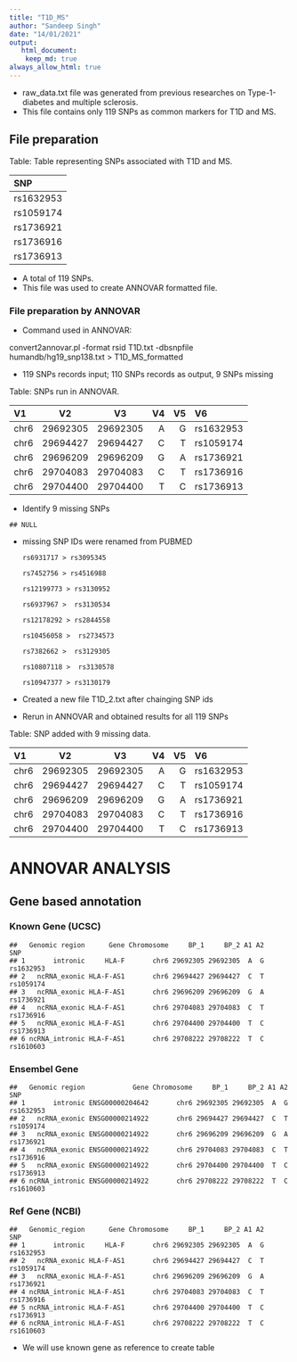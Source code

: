 ```yaml
---
title: "T1D_MS"
author: "Sandeep Singh"
date: "14/01/2021"
output: 
   html_document:
    keep_md: true
always_allow_html: true
---
```







* raw_data.txt file was generated from previous researches on Type-1-diabetes and multiple sclerosis.  
* This file contains only 119 SNPs as common markers for T1D and MS. 

## File preparation

Table: Table representing SNPs associated with T1D and MS.

|SNP       |
|:---------|
|rs1632953 |
|rs1059174 |
|rs1736921 |
|rs1736916 |
|rs1736913 |

* A total of 119 SNPs.
* This file was used to create ANNOVAR formatted file.

### File preparation by ANNOVAR
* Command used in ANNOVAR: 

convert2annovar.pl -format rsid T1D.txt -dbsnpfile humandb/hg19_snp138.txt > T1D_MS_formatted

* 119 SNPs records input; 110 SNPs records as output, 9 SNPs missing


Table: SNPs run in ANNOVAR.

|V1   |    V2    |    V3    | V4| V5|V6        |
|:----|:--------:|:--------:|--:|--:|:---------|
|chr6 | 29692305 | 29692305 |  A|  G|rs1632953 |
|chr6 | 29694427 | 29694427 |  C|  T|rs1059174 |
|chr6 | 29696209 | 29696209 |  G|  A|rs1736921 |
|chr6 | 29704083 | 29704083 |  C|  T|rs1736916 |
|chr6 | 29704400 | 29704400 |  T|  C|rs1736913 |

* Identify 9 missing SNPs


```
## NULL
```

* missing SNP IDs were renamed from PUBMED

      rs6931717 > rs3095345
      
      rs7452756 > rs4516988
      
      rs12199773 > rs3130952
      
      rs6937967 >  rs3130534
      
      rs12178292 > rs2844558
      
      rs10456058 >  rs2734573
      
      rs7382662 >  rs3129305
      
      rs10807118 >  rs3130578
      
      rs10947377 > rs3130179
      
* Created a new file T1D_2.txt after chainging SNP ids
* Rerun in ANNOVAR and obtained results for all 119 SNPs 


Table: SNP added with 9 missing data.

|V1   |    V2    |    V3    | V4| V5|V6        |
|:----|:--------:|:--------:|--:|--:|:---------|
|chr6 | 29692305 | 29692305 |  A|  G|rs1632953 |
|chr6 | 29694427 | 29694427 |  C|  T|rs1059174 |
|chr6 | 29696209 | 29696209 |  G|  A|rs1736921 |
|chr6 | 29704083 | 29704083 |  C|  T|rs1736916 |
|chr6 | 29704400 | 29704400 |  T|  C|rs1736913 |

# ANNOVAR ANALYSIS

## Gene based annotation

### Known Gene (UCSC)

```
##   Genomic region      Gene Chromosome     BP_1     BP_2 A1 A2       SNP
## 1       intronic     HLA-F       chr6 29692305 29692305  A  G rs1632953
## 2   ncRNA_exonic HLA-F-AS1       chr6 29694427 29694427  C  T rs1059174
## 3   ncRNA_exonic HLA-F-AS1       chr6 29696209 29696209  G  A rs1736921
## 4   ncRNA_exonic HLA-F-AS1       chr6 29704083 29704083  C  T rs1736916
## 5   ncRNA_exonic HLA-F-AS1       chr6 29704400 29704400  T  C rs1736913
## 6 ncRNA_intronic HLA-F-AS1       chr6 29708222 29708222  T  C rs1610603
```

### Ensembel Gene

```
##   Genomic region            Gene Chromosome     BP_1     BP_2 A1 A2       SNP
## 1       intronic ENSG00000204642       chr6 29692305 29692305  A  G rs1632953
## 2   ncRNA_exonic ENSG00000214922       chr6 29694427 29694427  C  T rs1059174
## 3   ncRNA_exonic ENSG00000214922       chr6 29696209 29696209  G  A rs1736921
## 4   ncRNA_exonic ENSG00000214922       chr6 29704083 29704083  C  T rs1736916
## 5   ncRNA_exonic ENSG00000214922       chr6 29704400 29704400  T  C rs1736913
## 6 ncRNA_intronic ENSG00000214922       chr6 29708222 29708222  T  C rs1610603
```

### Ref Gene (NCBI)

```
##   Genomic_region      Gene Chromosome     BP_1     BP_2 A1 A2       SNP
## 1       intronic     HLA-F       chr6 29692305 29692305  A  G rs1632953
## 2   ncRNA_exonic HLA-F-AS1       chr6 29694427 29694427  C  T rs1059174
## 3   ncRNA_exonic HLA-F-AS1       chr6 29696209 29696209  G  A rs1736921
## 4 ncRNA_intronic HLA-F-AS1       chr6 29704083 29704083  C  T rs1736916
## 5 ncRNA_intronic HLA-F-AS1       chr6 29704400 29704400  T  C rs1736913
## 6 ncRNA_intronic HLA-F-AS1       chr6 29708222 29708222  T  C rs1610603
```


* We will use known gene as reference to create table
<!--html_preserve--><div id="htmlwidget-ee5546a7b55b4cb20d28" style="width:672px;height:480px;" class="plotly html-widget"></div>
<script type="application/json" data-for="htmlwidget-ee5546a7b55b4cb20d28">{"x":{"visdat":{"1300343220a8":["function () ","plotlyVisDat"],"13007c7a30c2":["function () ","data"],"13007e736047":["function () ","data"],"13001d802beb":["function () ","data"]},"cur_data":"13001d802beb","attrs":{"13007c7a30c2":{"alpha_stroke":1,"sizes":[10,100],"spans":[1,20],"values":{},"labels":{},"type":"pie","textinfo":"label+percent","name":"UCSC","domain":{"x":[0,0.4],"y":[0.5,0.9]},"inherit":true},"13007e736047":{"alpha_stroke":1,"sizes":[10,100],"spans":[1,20],"values":{},"labels":{},"type":"pie","textinfo":"label+percent","name":"Ensmbel","domain":{"x":[0.6,1],"y":[0.5,0.9]},"inherit":true},"13001d802beb":{"alpha_stroke":1,"sizes":[10,100],"spans":[1,20],"values":{},"labels":{},"type":"pie","textinfo":"label+percent","name":"NCBI","domain":{"x":[0.3,0.7],"y":[0.2,0.6]},"inherit":true}},"layout":{"margin":{"b":40,"l":60,"t":25,"r":10},"title":"Pie Charts showing genomic regions from different databases","showlegend":false,"xaxis":{"showgrid":false,"zeroline":false,"showticklabels":false},"yaxis":{"showgrid":false,"zeroline":false,"showticklabels":false},"hovermode":"closest"},"source":"A","config":{"showSendToCloud":false},"data":[{"values":[1,3,60,38,6,2,7,2],"labels":["downstream","exonic","intergenic","intronic","ncRNA_exonic","ncRNA_intronic","upstream","UTR3"],"type":"pie","textinfo":"label+percent","name":"UCSC","domain":{"x":[0,0.4],"y":[0.5,0.9]},"marker":{"color":"rgba(31,119,180,1)","line":{"color":"rgba(255,255,255,1)"}},"frame":null},{"values":[3,3,51,33,8,7,12,1,1],"labels":["downstream","exonic","intergenic","intronic","ncRNA_exonic","ncRNA_intronic","upstream","UTR3","UTR5"],"type":"pie","textinfo":"label+percent","name":"Ensmbel","domain":{"x":[0.6,1],"y":[0.5,0.9]},"marker":{"color":"rgba(255,127,14,1)","line":{"color":"rgba(255,255,255,1)"}},"frame":null},{"values":[1,3,64,30,4,9,7,1],"labels":["downstream","exonic","intergenic","intronic","ncRNA_exonic","ncRNA_intronic","upstream","UTR5"],"type":"pie","textinfo":"label+percent","name":"NCBI","domain":{"x":[0.3,0.7],"y":[0.2,0.6]},"marker":{"color":"rgba(44,160,44,1)","line":{"color":"rgba(255,255,255,1)"}},"frame":null}],"highlight":{"on":"plotly_click","persistent":false,"dynamic":false,"selectize":false,"opacityDim":0.2,"selected":{"opacity":1},"debounce":0},"shinyEvents":["plotly_hover","plotly_click","plotly_selected","plotly_relayout","plotly_brushed","plotly_brushing","plotly_clickannotation","plotly_doubleclick","plotly_deselect","plotly_afterplot","plotly_sunburstclick"],"base_url":"https://plot.ly"},"evals":[],"jsHooks":[]}</script><!--/html_preserve-->

<!--html_preserve--><div id="htmlwidget-72f95678c2235c65af59" style="width:672px;height:480px;" class="plotly html-widget"></div>
<script type="application/json" data-for="htmlwidget-72f95678c2235c65af59">{"x":{"visdat":{"130033b6db7":["function () ","plotlyVisDat"]},"cur_data":"130033b6db7","attrs":{"130033b6db7":{"labels":{},"values":{},"alpha_stroke":1,"sizes":[10,100],"spans":[1,20],"type":"pie","hole":0.2,"textinfo":"label+percent","showlegend":false,"inherit":true}},"layout":{"margin":{"b":40,"l":60,"t":25,"r":10},"hovermode":"closest","showlegend":true},"source":"A","config":{"showSendToCloud":false},"data":[{"labels":["downstream","exonic","intergenic","intronic","ncRNA_exonic","ncRNA_intronic","upstream","UTR5"],"values":[1,3,64,30,4,9,7,1],"type":"pie","hole":0.2,"textinfo":"label+percent","showlegend":false,"marker":{"color":"rgba(31,119,180,1)","line":{"color":"rgba(255,255,255,1)"}},"frame":null}],"highlight":{"on":"plotly_click","persistent":false,"dynamic":false,"selectize":false,"opacityDim":0.2,"selected":{"opacity":1},"debounce":0},"shinyEvents":["plotly_hover","plotly_click","plotly_selected","plotly_relayout","plotly_brushed","plotly_brushing","plotly_clickannotation","plotly_doubleclick","plotly_deselect","plotly_afterplot","plotly_sunburstclick"],"base_url":"https://plot.ly"},"evals":[],"jsHooks":[]}</script><!--/html_preserve-->
